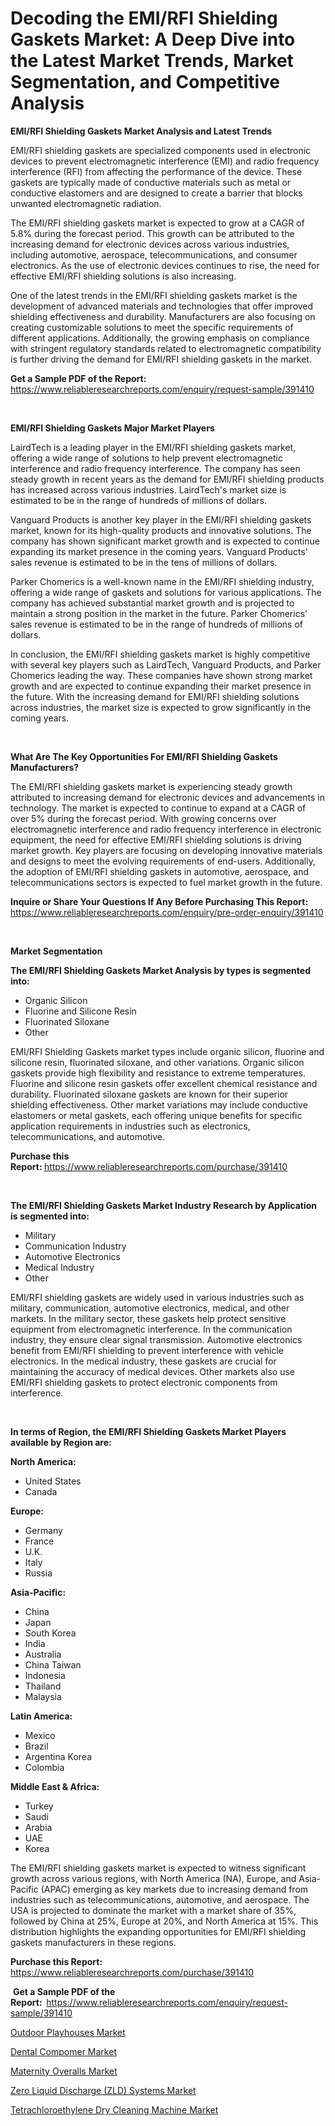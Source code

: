 <p><h1>Decoding the EMI/RFI Shielding Gaskets Market: A Deep Dive into the Latest Market Trends, Market Segmentation, and Competitive Analysis</h1></p><p><strong>EMI/RFI Shielding Gaskets Market Analysis and Latest Trends</strong></p>
<p><p>EMI/RFI shielding gaskets are specialized components used in electronic devices to prevent electromagnetic interference (EMI) and radio frequency interference (RFI) from affecting the performance of the device. These gaskets are typically made of conductive materials such as metal or conductive elastomers and are designed to create a barrier that blocks unwanted electromagnetic radiation.</p><p>The EMI/RFI shielding gaskets market is expected to grow at a CAGR of 5.8% during the forecast period. This growth can be attributed to the increasing demand for electronic devices across various industries, including automotive, aerospace, telecommunications, and consumer electronics. As the use of electronic devices continues to rise, the need for effective EMI/RFI shielding solutions is also increasing.</p><p>One of the latest trends in the EMI/RFI shielding gaskets market is the development of advanced materials and technologies that offer improved shielding effectiveness and durability. Manufacturers are also focusing on creating customizable solutions to meet the specific requirements of different applications. Additionally, the growing emphasis on compliance with stringent regulatory standards related to electromagnetic compatibility is further driving the demand for EMI/RFI shielding gaskets in the market.</p></p>
<p><strong>Get a Sample PDF of the Report:&nbsp;</strong> <a href="https://www.reliableresearchreports.com/enquiry/request-sample/391410">https://www.reliableresearchreports.com/enquiry/request-sample/391410</a></p>
<p>&nbsp;</p>
<p><strong>EMI/RFI Shielding Gaskets Major Market Players</strong></p>
<p><p>LairdTech is a leading player in the EMI/RFI shielding gaskets market, offering a wide range of solutions to help prevent electromagnetic interference and radio frequency interference. The company has seen steady growth in recent years as the demand for EMI/RFI shielding products has increased across various industries. LairdTech's market size is estimated to be in the range of hundreds of millions of dollars.</p><p>Vanguard Products is another key player in the EMI/RFI shielding gaskets market, known for its high-quality products and innovative solutions. The company has shown significant market growth and is expected to continue expanding its market presence in the coming years. Vanguard Products' sales revenue is estimated to be in the tens of millions of dollars.</p><p>Parker Chomerics is a well-known name in the EMI/RFI shielding industry, offering a wide range of gaskets and solutions for various applications. The company has achieved substantial market growth and is projected to maintain a strong position in the market in the future. Parker Chomerics' sales revenue is estimated to be in the range of hundreds of millions of dollars.</p><p>In conclusion, the EMI/RFI shielding gaskets market is highly competitive with several key players such as LairdTech, Vanguard Products, and Parker Chomerics leading the way. These companies have shown strong market growth and are expected to continue expanding their market presence in the future. With the increasing demand for EMI/RFI shielding solutions across industries, the market size is expected to grow significantly in the coming years.</p></p>
<p>&nbsp;</p>
<p><strong>What Are The Key Opportunities For EMI/RFI Shielding Gaskets Manufacturers?</strong></p>
<p><p>The EMI/RFI shielding gaskets market is experiencing steady growth attributed to increasing demand for electronic devices and advancements in technology. The market is expected to continue to expand at a CAGR of over 5% during the forecast period. With growing concerns over electromagnetic interference and radio frequency interference in electronic equipment, the need for effective EMI/RFI shielding solutions is driving market growth. Key players are focusing on developing innovative materials and designs to meet the evolving requirements of end-users. Additionally, the adoption of EMI/RFI shielding gaskets in automotive, aerospace, and telecommunications sectors is expected to fuel market growth in the future.</p></p>
<p><strong>Inquire or Share Your Questions If Any Before Purchasing This Report:</strong> <a href="https://www.reliableresearchreports.com/enquiry/pre-order-enquiry/391410">https://www.reliableresearchreports.com/enquiry/pre-order-enquiry/391410</a></p>
<p>&nbsp;</p>
<p><strong>Market Segmentation</strong></p>
<p><strong>The EMI/RFI Shielding Gaskets Market Analysis by types is segmented into:</strong></p>
<p><ul><li>Organic Silicon</li><li>Fluorine and Silicone Resin</li><li>Fluorinated Siloxane</li><li>Other</li></ul></p>
<p><p>EMI/RFI Shielding Gaskets market types include organic silicon, fluorine and silicone resin, fluorinated siloxane, and other variations. Organic silicon gaskets provide high flexibility and resistance to extreme temperatures. Fluorine and silicone resin gaskets offer excellent chemical resistance and durability. Fluorinated siloxane gaskets are known for their superior shielding effectiveness. Other market variations may include conductive elastomers or metal gaskets, each offering unique benefits for specific application requirements in industries such as electronics, telecommunications, and automotive.</p></p>
<p><strong>Purchase this Report:&nbsp;</strong><a href="https://www.reliableresearchreports.com/purchase/391410">https://www.reliableresearchreports.com/purchase/391410</a></p>
<p>&nbsp;</p>
<p><strong>The EMI/RFI Shielding Gaskets Market Industry Research by Application is segmented into:</strong></p>
<p><ul><li>Military</li><li>Communication Industry</li><li>Automotive Electronics</li><li>Medical Industry</li><li>Other</li></ul></p>
<p><p>EMI/RFI shielding gaskets are widely used in various industries such as military, communication, automotive electronics, medical, and other markets. In the military sector, these gaskets help protect sensitive equipment from electromagnetic interference. In the communication industry, they ensure clear signal transmission. Automotive electronics benefit from EMI/RFI shielding to prevent interference with vehicle electronics. In the medical industry, these gaskets are crucial for maintaining the accuracy of medical devices. Other markets also use EMI/RFI shielding gaskets to protect electronic components from interference.</p></p>
<p>&nbsp;</p>
<p><strong>In terms of Region, the EMI/RFI Shielding Gaskets Market Players available by Region are:</strong></p>
<p>
    <p> <strong> North America: </strong>
        <ul>
            <li>United States</li>
            <li>Canada</li>
        </ul>
        </p> 
    <p> <strong> Europe: </strong>
        <ul>
            <li>Germany</li>
            <li>France</li>
            <li>U.K.</li>
            <li>Italy</li>
            <li>Russia</li>
        </ul>
        </p> 
    <p> <strong> Asia-Pacific: </strong>
        <ul>
            <li>China</li>
            <li>Japan</li>
            <li>South Korea</li>
            <li>India</li>
            <li>Australia</li>
            <li>China Taiwan</li>
            <li>Indonesia</li>
            <li>Thailand</li>
            <li>Malaysia</li>
        </ul>
        </p> 
    <p> <strong> Latin America: </strong>
        <ul>
            <li>Mexico</li>
            <li>Brazil</li>
            <li>Argentina Korea</li>
            <li>Colombia</li>
        </ul>
        </p> 
    <p> <strong> Middle East & Africa: </strong>
        <ul>
            <li>Turkey</li>
            <li>Saudi</li>
            <li>Arabia</li>
            <li>UAE</li>
            <li>Korea</li>
        </ul>
    </p>
    </p>
<p><p>The EMI/RFI shielding gaskets market is expected to witness significant growth across various regions, with North America (NA), Europe, and Asia-Pacific (APAC) emerging as key markets due to increasing demand from industries such as telecommunications, automotive, and aerospace. The USA is projected to dominate the market with a market share of 35%, followed by China at 25%, Europe at 20%, and North America at 15%. This distribution highlights the expanding opportunities for EMI/RFI shielding gaskets manufacturers in these regions.</p></p>
<p><strong>Purchase this Report: </strong><a href="https://www.reliableresearchreports.com/purchase/391410">https://www.reliableresearchreports.com/purchase/391410</a></p>
<p>&nbsp;<strong>Get a Sample PDF of the Report:&nbsp;&nbsp;</strong><a href="https://www.reliableresearchreports.com/enquiry/request-sample/391410">https://www.reliableresearchreports.com/enquiry/request-sample/391410</a></p>
<p><strong></strong></p>
<p><p><a href="https://view.publitas.com/reportprime-1/outdoor-playhouses-market-challenges-opportunities-and-growth-drivers-and-major-market-players-forecasted-for-period-from-2024-2031/">Outdoor Playhouses Market</a></p><p><a href="https://github.com/edytherolanlouisejk1miz0wig/Market-Research-Report-List-1/blob/main/dental-compomer-market.md">Dental Compomer Market</a></p><p><a href="https://view.publitas.com/reportprime-1/maternity-overalls-market-challenges-opportunities-and-growth-drivers-and-major-market-players-forecasted-for-period-from-2024-2031/">Maternity Overalls Market</a></p><p><a href="https://bubble-tree-ea4.notion.site/Zero-Liquid-Discharge-ZLD-Systems-Market-A-Comprehensive-Report-of-its-Market-Share-Growth-Tren-d29c2252be154844bf92b0300ada421f">Zero Liquid Discharge (ZLD) Systems Market</a></p><p><a href="https://thundering-castanet-c65.notion.site/Tetrachloroethylene-Dry-Cleaning-Machine-Market-Dynamics-2024-2031-Also-about-Its-Market-Trends-Pr-45daf461dc06433a8aff48ca855a14b1">Tetrachloroethylene Dry Cleaning Machine Market</a></p></p>